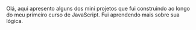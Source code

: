 Olá, aqui apresento alguns dos mini projetos que fui construindo ao longo do meu primeiro curso de JavaScript.
Fui aprendendo mais sobre sua lógica.
